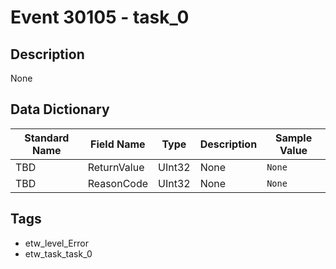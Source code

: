 # Event 30105 - task_0

## Description
None

## Data Dictionary
|Standard Name|Field Name|Type|Description|Sample Value|
|---|---|---|---|---|
|TBD|ReturnValue|UInt32|None|`None`|
|TBD|ReasonCode|UInt32|None|`None`|

## Tags
* etw_level_Error
* etw_task_task_0